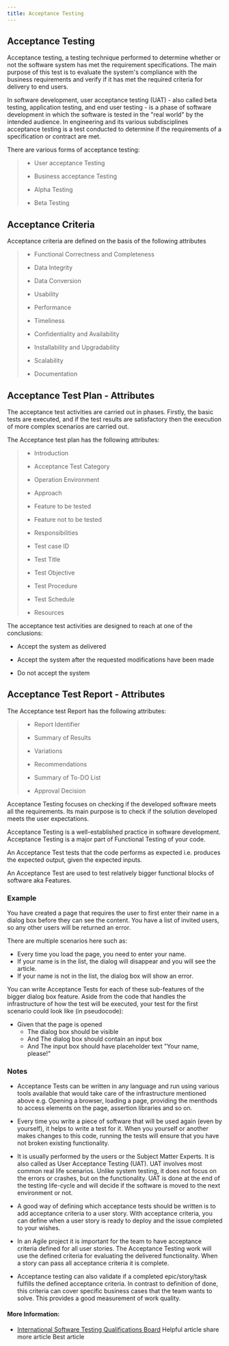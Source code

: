 ```yaml
---
title: Acceptance Testing
---
```


## Acceptance Testing

Acceptance testing, a testing technique performed to determine whether or not the software system has met the requirement specifications. The main purpose of this test is to evaluate the system's compliance with the business requirements and verify if it has met the required criteria for delivery to end users.

In software development, user acceptance testing (UAT) - also called beta testing, application testing, and end user testing - is a phase of software development in which the software is tested in the "real world" by the intended audience. In engineering and its various subdisciplines acceptance testing is a test conducted to determine if the requirements of a specification or contract are met. 

There are various forms of acceptance testing:

> - User acceptance Testing
>
> - Business acceptance Testing
>
> - Alpha Testing
>
> - Beta Testing

## Acceptance Criteria
Acceptance criteria are defined on the basis of the following attributes

> - Functional Correctness and Completeness
>
> - Data Integrity
>
> - Data Conversion
>
> - Usability
>
> - Performance
>
> - Timeliness
>
> - Confidentiality and Availability
>
> - Installability and Upgradability
>
> - Scalability
>
> - Documentation

## Acceptance Test Plan - Attributes
The acceptance test activities are carried out in phases. Firstly, the basic tests are executed, and if the test results are satisfactory then the execution of more complex scenarios are carried out.

The Acceptance test plan has the following attributes:

> - Introduction
>
> - Acceptance Test Category
>
> - Operation Environment
>
> - Approach
>
> - Feature to be tested
>
> - Feature not to be tested
>
> - Responsibilities
>
> - Test case ID
>
> - Test Title
>
> - Test Objective
>
> - Test Procedure
>
> - Test Schedule
>
> - Resources

The acceptance test activities are designed to reach at one of the conclusions:

- Accept the system as delivered

- Accept the system after the requested modifications have been made

- Do not accept the system

## Acceptance Test Report - Attributes
The Acceptance test Report has the following attributes:

> - Report Identifier
>
> - Summary of Results
>
> - Variations
>
> - Recommendations
>
> - Summary of To-DO List
>
> - Approval Decision

Acceptance Testing focuses on checking if the developed software meets all the requirements. Its main purpose is to check if the solution developed meets the user expectations.

Acceptance Testing is a well-established practice in software development. Acceptance Testing is a major part of Functional Testing of your code.

An Acceptance Test tests that the code performs as expected i.e. produces the expected output, given the expected inputs.

An Acceptance Test are used to test relatively bigger functional blocks of software aka Features.

### Example
You have created a page that requires the user to first enter their name in a dialog box before they can see the content. You have a list of invited users, so any other users will be returned an error.

There are multiple scenarios here such as: 
- Every time you load the page, you need to enter your name.
- If your name is in the list, the dialog will disappear and you will see the article.
- If your name is not in the list, the dialog box will show an error.

You can write Acceptance Tests for each of these sub-features of the bigger dialog box feature. Aside from the code that handles the infrastructure of how the test will be executed, your test for the first scenario could look like (in pseudocode):

- Given that the page is opened
  - The dialog box should be visible
  - And The dialog box should contain an input box
  - And The input box should have placeholder text "Your name, please!"

### Notes

- Acceptance Tests can be written in any language and run using various tools available that would take care of the infrastructure mentioned above e.g. Opening a browser, loading a page, providing the menthods to access elements on the page, assertion libraries and so on.

- Every time you write a piece of software that will be used again (even by yourself), it helps to write a test for it. When you yourself or another makes changes to this code, running the tests will ensure that you have not broken existing functionality.

- It is usually performed by the users or the Subject Matter Experts. It is also called as User Acceptance Testing (UAT). UAT involves most common real life scenarios. Unlike system testing, it does not focus on the errors or crashes, but on the functionality. UAT is done at the end of the testing life-cycle and will decide if the software is moved to the next environment or not.

- A good way of defining which acceptance tests should be written is to add acceptance criteria to a user story. With acceptance criteria, you can define when a user story is ready to deploy and the issue completed to your wishes.

- In an Agile project it is important for the team to have acceptance criteria defined for all user stories. The Acceptance Testing work will use the defined criteria for evaluating the delivered functionality. When a story can pass all acceptance criteria it is complete. 

- Acceptance testing can also validate if a completed epic/story/task fulfills the defined acceptance criteria. In contrast to definition of done, this criteria can cover specific business cases that the team wants to solve. This provides a good measurement of work quality.

#### More Information:
- [International Software Testing Qualifications Board](http://www.istqb.org/)
Helpful article
share more article
Best article
